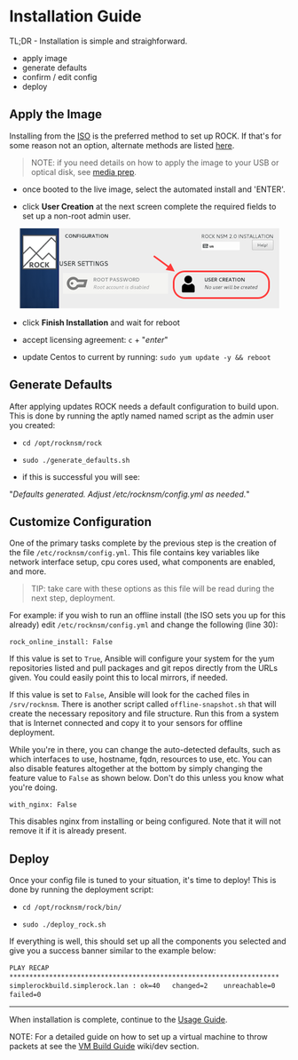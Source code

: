 # Installation Guide

TL;DR - Installation is simple and straighforward.

-  apply image
-  generate defaults
-  confirm / edit config
-  deploy


## Apply the Image

Installing from the [ISO](https://github.com/rocknsm/rock/releases) is the preferred method to set up ROCK.  If that's for some reason not an option, alternate methods are listed [here](alt_install.md).

> NOTE: if you need details on how to apply the image to your USB or optical disk, see [media prep](media_prep.md).

-  once booted to the live image, select the automated install and 'ENTER'.

-  click **User Creation** at the next screen complete the required fields to set up a non-root admin user.

<p align="center">
<img src="user_creation.png">
</p>

-  click **Finish Installation** and wait for reboot

-  accept licensing agreement: `c` + "*enter*"

-  update Centos to current by running: `sudo yum update -y && reboot`


## Generate Defaults

After applying updates ROCK needs a default configuration to build upon.  This is done by running the aptly named named script as the admin user you created:

-  `cd /opt/rocknsm/rock`

-  `sudo ./generate_defaults.sh`

-  if this is successful you will see:

"*Defaults generated. Adjust /etc/rocknsm/config.yml as needed.*"


## Customize Configuration

One of the primary tasks complete by the previous step is the creation of the file `/etc/rocknsm/config.yml`.  This file contains key variables like network interface setup, cpu cores used, what components are enabled, and more.

> TIP: take care with these options as this file will be read during the next step, deployment.

For example:  if you wish to run an offline install (the ISO sets you up for this already) edit `/etc/rocknsm/config.yml` and change the following (line 30):

```
rock_online_install: False
```

If this value is set to `True`, Ansible will configure your system for the yum repositories listed and pull packages and git repos directly from the URLs given. You could easily point this to local mirrors, if needed.

If this value is set to `False`, Ansible will look for the cached files in `/srv/rocknsm`. There is another script called `offline-snapshot.sh` that will create the necessary repository and file structure. Run this from a system that is Internet connected and copy it to your sensors for offline deployment.

While you're in there, you can change the auto-detected defaults, such as which interfaces to use, hostname, fqdn, resources to use, etc. You can also disable features altogether at the bottom by simply changing the feature value to `False` as shown below. Don't do this unless you know what you're doing.

```
with_nginx: False
```

This disables nginx from installing or being configured. Note that it will not remove it if it is already present.



## Deploy

Once your config file is tuned to your situation, it's time to deploy!  This is done by running the deployment script:

-  `cd /opt/rocknsm/rock/bin/`

-  `sudo ./deploy_rock.sh`

If everything is well, this should set up all the components you selected and give you a success banner similar to the example below:

```
PLAY RECAP ********************************************************************
simplerockbuild.simplerock.lan : ok=40   changed=2    unreachable=0    failed=0
```

---

When installation is complete, continue to the [Usage Guide](usage.md).

NOTE: For a detailed guide on how to set up a virtual machine to throw packets at see the [VM Build Guide](../../wiki/devel/vm_guide.md) wiki/dev section.
